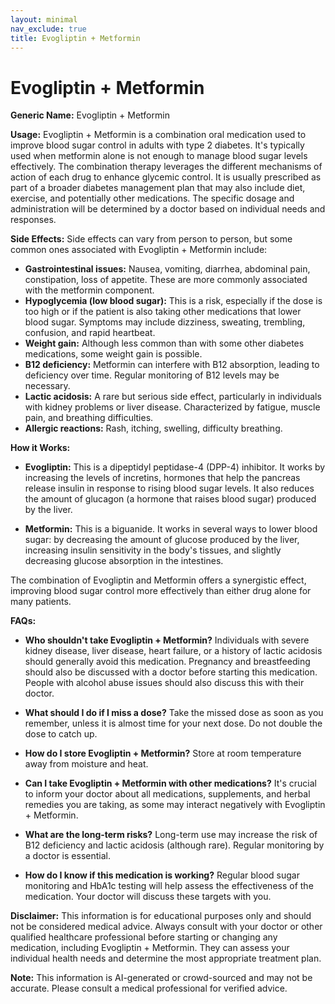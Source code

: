 ```yaml
---
layout: minimal
nav_exclude: true
title: Evogliptin + Metformin
---
```


# Evogliptin + Metformin

**Generic Name:** Evogliptin + Metformin

**Usage:**  Evogliptin + Metformin is a combination oral medication used to improve blood sugar control in adults with type 2 diabetes.  It's typically used when metformin alone is not enough to manage blood sugar levels effectively.  The combination therapy leverages the different mechanisms of action of each drug to enhance glycemic control.  It is usually prescribed as part of a broader diabetes management plan that may also include diet, exercise, and potentially other medications.  The specific dosage and administration will be determined by a doctor based on individual needs and responses.

**Side Effects:**  Side effects can vary from person to person, but some common ones associated with Evogliptin + Metformin include:

* **Gastrointestinal issues:** Nausea, vomiting, diarrhea, abdominal pain, constipation, loss of appetite. These are more commonly associated with the metformin component.
* **Hypoglycemia (low blood sugar):**  This is a risk, especially if the dose is too high or if the patient is also taking other medications that lower blood sugar. Symptoms may include dizziness, sweating, trembling, confusion, and rapid heartbeat.
* **Weight gain:** Although less common than with some other diabetes medications, some weight gain is possible.
* **B12 deficiency:** Metformin can interfere with B12 absorption, leading to deficiency over time. Regular monitoring of B12 levels may be necessary.
* **Lactic acidosis:** A rare but serious side effect, particularly in individuals with kidney problems or liver disease.  Characterized by fatigue, muscle pain, and breathing difficulties.
* **Allergic reactions:** Rash, itching, swelling, difficulty breathing.


**How it Works:**

* **Evogliptin:** This is a dipeptidyl peptidase-4 (DPP-4) inhibitor.  It works by increasing the levels of incretins, hormones that help the pancreas release insulin in response to rising blood sugar levels.  It also reduces the amount of glucagon (a hormone that raises blood sugar) produced by the liver.

* **Metformin:** This is a biguanide.  It works in several ways to lower blood sugar: by decreasing the amount of glucose produced by the liver, increasing insulin sensitivity in the body's tissues, and slightly decreasing glucose absorption in the intestines.

The combination of Evogliptin and Metformin offers a synergistic effect, improving blood sugar control more effectively than either drug alone for many patients.


**FAQs:**

* **Who shouldn't take Evogliptin + Metformin?**  Individuals with severe kidney disease, liver disease, heart failure, or a history of lactic acidosis should generally avoid this medication.  Pregnancy and breastfeeding should also be discussed with a doctor before starting this medication.  People with alcohol abuse issues should also discuss this with their doctor.

* **What should I do if I miss a dose?**  Take the missed dose as soon as you remember, unless it is almost time for your next dose. Do not double the dose to catch up.

* **How do I store Evogliptin + Metformin?**  Store at room temperature away from moisture and heat.

* **Can I take Evogliptin + Metformin with other medications?**  It's crucial to inform your doctor about all medications, supplements, and herbal remedies you are taking, as some may interact negatively with Evogliptin + Metformin.

* **What are the long-term risks?**  Long-term use may increase the risk of B12 deficiency and lactic acidosis (although rare). Regular monitoring by a doctor is essential.

* **How do I know if this medication is working?** Regular blood sugar monitoring and HbA1c testing will help assess the effectiveness of the medication.  Your doctor will discuss these targets with you.


**Disclaimer:** This information is for educational purposes only and should not be considered medical advice.  Always consult with your doctor or other qualified healthcare professional before starting or changing any medication, including Evogliptin + Metformin.  They can assess your individual health needs and determine the most appropriate treatment plan.


**Note:** This information is AI-generated or crowd-sourced and may not be accurate. Please consult a medical professional for verified advice.